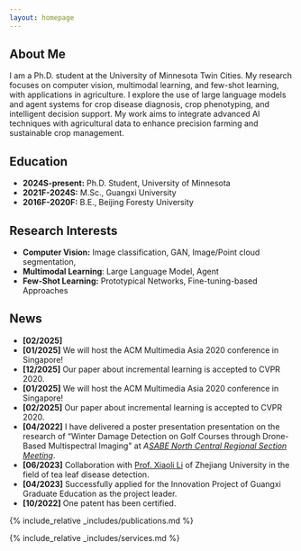 ```yaml
---
layout: homepage
---
```

## About Me

I am a Ph.D. student at the University of Minnesota Twin Cities. My research focuses on computer vision, multimodal learning, and few-shot learning, with applications in agriculture. I explore the use of large language models and agent systems for crop disease diagnosis, crop phenotyping, and intelligent decision support. My work aims to integrate advanced AI techniques with agricultural data to enhance precision farming and sustainable crop management.

## Education

- **2024S-present:** Ph.D. Student, University of Minnesota
- **2021F-2024S:** M.Sc., Guangxi University
- **2016F-2020F:** B.E., Beijing Foresty University

## Research Interests

- **Computer Vision:** Image classification, GAN, Image/Point cloud segmentation,
- **Multimodal Learning**: Large Language Model, Agent
- **Few-Shot Learning:** Prototypical Networks, Fine-tuning-based Approaches

## News

- **[02/2025]**
- **[01/2025]** We will host the ACM Multimedia Asia 2020 conference in Singapore!
- **[12/2025]** Our paper about incremental learning is accepted to CVPR 2020.
- **[01/2025]** We will host the ACM Multimedia Asia 2020 conference in Singapore!
- **[02/2025]** Our paper about incremental learning is accepted to CVPR 2020.
- **[04/2022]** I have delivered a poster presentation presentation on the research of “Winter Damage Detection on Golf Courses through Drone-Based Multispectral lmaging" at *A*[*SABE North Central Regional Section Meeting*](https://www.sdstate.edu/agricultural-biosystems-engineering/2024-asabe-north-central-regional-section-meeting).
- **[06/2023]** Collaboration with [Prof. Xiaoli Li](https://www.researchgate.net/profile/Xiaoli-Li-27) of Zhejiang University in the field of tea leaf disease detection.
- **[04/2023]** Successfully applied for the Innovation Project of Guangxi Graduate Education as the project leader.
- **[10/2022]** One patent has been certified.

{% include_relative _includes/publications.md %}

{% include_relative _includes/services.md %}
